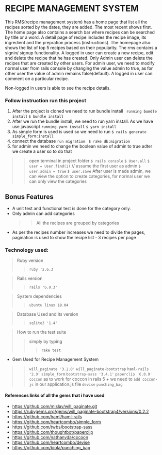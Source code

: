 # RECIPE MANAGEMENT SYSTEM

This RMS(recipe management system) has a home page that list all the recipes sorted by the dates, they are added. The most 
recent shows first. The home page also contains a search bar where recipes can be searched by title or a word.
A detail page of recipe includes the recipe image, its ingredient and the prepration process (instructions).
The homepage also shows the list of top 5 recipes based on their popularity.
The rms contains a signin/ signup functionality. A logged in user can create a new recipe, edit and delete the recipe that he has created. Only Admin user can delete the recipes that are created by other users. For admin user, we need to modify normal user from rails console by changing the value admin to true, as for other user the value of admin remains false(default). A logged in user can comment on a particular recipe.

Non-logged in users is able to see the recipe details. 

### Follow instruction run this project

1. After the project is cloned we need to run bundle install
``` running bundle install```
  ````$ bundle install````
2. After we run the bundle install, we need to run yarn install. As we have use javascript 
``` running yarn install ```
     ````$ yarn install````
3. As simple form is used is used so we need to run
``` $ rails generate simple_form:install ```
4.  connect the database 
  ```run migration ```
    ````$ rake db:migration````
5. for admin we need to change the boolean value of admin to true adter we create a user so to do that
  >> open terminal in project folder 
  ``` $ rails console ```
      ````$ User.all````
      ````$ user = User.find(1)```` // assume the first user as admin
      ````$ user.admin = true````
      ````$ user.save````
  >> After user is made admin, we can view the option to create categories, for normal user we can only view the          categories            

## Bonus Features 
* A unit test and functional test is done for the category only.
* Only admin can add categories
  >> All the recipes are grouped by categories
* As per the recipes number increases we need to divide the pages, pagination is used to show the recipe list - 3 recipes   per page


### Technology used:

> Ruby version
>>  ```ruby '2.6.3```

> Rails version
>> ```rails '6.0.3'```  

> System dependencies
>>  ```ubuntu linux 18.04```

> Database Used and its version
>>  ```sqlite3 '1.4' ```

> How to run the test suite
>>  simply by typing 
>>> ```rake test```

* Gem Used for Recipe Management System
 >>```will_paginate '3.1.0'```
 >>```will_paginate-bootstrap```
 >>```haml-rails '2.0'```
 >>```simple_form```
 >> ```bootstrap-sass '3.4.1'```
 >>```paperclip '6.0.0'```
 >>```coccon```
    as to work for coccon in rails 5 + we need to ```add coccon-js``` in our application.js file
 >> ```devise```
 >>```punching_bag```

  #### References links of all the gems that i have used
  * https://github.com/mislav/will_paginate.git
  * https://rubygems.org/gems/will_paginate-bootstrap4/versions/0.2.2
  * https://github.com/haml/haml-rails
  * https://github.com/heartcombo/simple_form
  * https://github.com/twbs/bootstrap-sass
  * https://github.com/thoughtbot/paperclip
  * https://github.com/nathanvda/cocoon
  * https://github.com/heartcombo/devise
  * https://github.com/biola/punching_bag